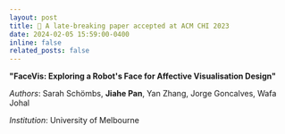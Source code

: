 ```yaml
---
layout: post
title: 🎉 A late-breaking paper accepted at ACM CHI 2023
date: 2024-02-05 15:59:00-0400
inline: false
related_posts: false
---
```


**"FaceVis: Exploring a Robot's Face for Affective Visualisation Design"**

*Authors*: Sarah Schömbs, **Jiahe Pan**, Yan Zhang, Jorge Goncalves, Wafa Johal

*Institution*: University of Melbourne
